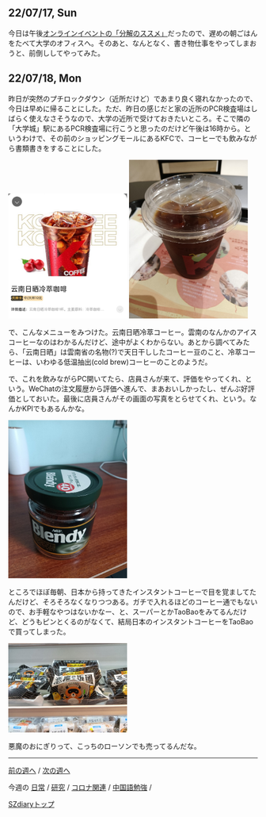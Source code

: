 ## 22/07/17, Sun

今日は午後[オンラインイベントの「分解のススメ」](https://github.com/akita11/SZdiary/blob/main/diary/research/2207-3.md#220717-sun)だったので、遅めの朝ごはんをたべて大学のオフィスへ。そのあと、なんとなく、書き物仕事をやってしまおうと、前倒ししてやってみた。


## 22/07/18, Mon

昨日が突然のプチロックダウン（近所だけど）であまり良く寝れなかったので、今日は早めに帰ることにした。ただ、昨日の感じだと家の近所のPCR検査場はしばらく使えなさそうなので、大学の近所で受けておきたいところ。そこで隣の「大学城」駅にあるPCR検査場に行こうと思ったのだけど午後は16時から。というわけで、その前のショッピングモールにあるKFCで、コーヒーでも飲みながら書類書きをすることにした。

<img src="https://github.com/akita11/SZdiary/blob/main/diary/photo/2022-07-18_14.36.46.jpg" width="240px">

<img src="https://github.com/akita11/SZdiary/blob/main/diary/photo/2022-07-18_14.36.29.jpg" width="240px">

で、こんなメニューをみつけた。云南日晒冷萃コーヒー。雲南のなんかのアイスコーヒーなのはわかるんだけど、途中がよくわからない。あとから調べてみたら、「云南日晒」は雲南省の名物(?)で天日干ししたコーヒー豆のこと、冷萃コーヒーは、いわゆる低温抽出(cold brew)コーヒーのことのようだ。

で、これを飲みながらPC開いてたら、店員さんが来て、評価をやってくれ、という。WeChatの注文履歴から評価へ進んで、まあおいしかったし、ぜんぶ好評価としておいた。最後に店員さんがその画面の写真をとらせてくれ、という。なんかKPIでもあるんかな。

<img src="https://github.com/akita11/SZdiary/blob/main/diary/photo/2022-07-18_17.14.13.jpg" width="240px">

ところでほぼ毎朝、日本から持ってきたインスタントコーヒーで目を覚ましてたんだけど、そろそろなくなりつつある。ガチで入れるほどのコーヒー通でもないので、お手軽なやつはないかなー、と、スーパーとかTaoBaoをみてるんだけど、どうもピンとくるのがなくて、結局日本のインスタントコーヒーをTaoBaoで買ってしまった。

<img src="https://github.com/akita11/SZdiary/blob/main/diary/photo/2022-07-18_19.16.49.jpg" width="240px">

悪魔のおにぎりって、こっちのローソンでも売ってるんだな。

***

[前の週へ](2207-2.md) /
[次の週へ](2207-4.md)

今週の
[日常](../diary/2207-3.md) /
[研究](../research/2207-3.md) /
[コロナ関連](../covid19/2207-3.md) / 
[中国語勉強](../chinese/2207-3.md) / 

[SZdiaryトップ](../../README.md)
